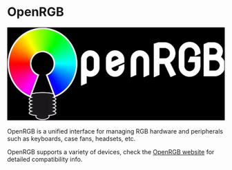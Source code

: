 # OpenRGB

![OpenRGB](../images/openrgb.png)

OpenRGB is a unified interface for managing RGB hardware and peripherals such as keyboards, case fans, headsets, etc.

OpenRGB supports a variety of devices, check the [OpenRGB website](https://openrgb.org) for detailed compatibility info.
